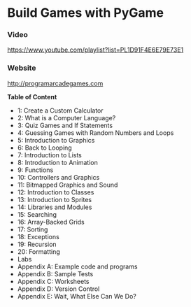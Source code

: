 # Build Games with PyGame

### Video

https://www.youtube.com/playlist?list=PL1D91F4E6E79E73E1

### Website

http://programarcadegames.com


**Table of Content**

- 1: Create a Custom Calculator
- 2: What is a Computer Language?
- 3: Quiz Games and If Statements
- 4: Guessing Games with Random Numbers and Loops
- 5: Introduction to Graphics
- 6: Back to Looping
- 7: Introduction to Lists
- 8: Introduction to Animation
- 9: Functions
- 10: Controllers and Graphics
- 11: Bitmapped Graphics and Sound
- 12: Introduction to Classes
- 13: Introduction to Sprites
- 14: Libraries and Modules
- 15: Searching
- 16: Array-Backed Grids
- 17: Sorting
- 18: Exceptions
- 19: Recursion
- 20: Formatting
- Labs
- Appendix A: Example code and programs
- Appendix B: Sample Tests
- Appendix C: Worksheets
- Appendix D: Version Control
- Appendix E: Wait, What Else Can We Do?